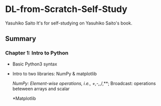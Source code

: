 # DL-from-Scratch-Self-Study
Yasuhiko Saito
It's for self-studying on Yasuhiko Saito's book.

## Summary

### Chapter 1: Intro to Python

* Basic Python3 syntax

* Intro to two libraries: NumPy & matplotlib

  *NumPy: Element-wise operations, i.e., +,-,*,/,**; Broadcast: operations beteween arrays and scalar

  *Matplotlib
